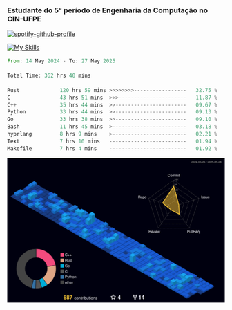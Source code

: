 
### Estudante do 5° período de Engenharia da Computação no CIN-UFPE

[![spotify-github-profile](https://spotify-github-profile.kittinanx.com/api/view?uid=21nggge2ld354asa4l3xoze2q&cover_image=true&theme=novatorem&show_offline=false&background_color=000000&interchange=true&bar_color=53b14f&bar_color_cover=true)](https://github.com/kittinan/spotify-github-profile)


[![My Skills](https://skillicons.dev/icons?i=c,cpp,rust,py,java,neovim&theme=dark)](https://skillicons.dev)

<!--START_SECTION:waka-->

```rust
From: 14 May 2024 - To: 27 May 2025

Total Time: 362 hrs 40 mins

Rust             120 hrs 59 mins >>>>>>>>-----------------   32.75 %
C                43 hrs 51 mins  >>>----------------------   11.87 %
C++              35 hrs 44 mins  >>-----------------------   09.67 %
Python           33 hrs 44 mins  >>-----------------------   09.13 %
Go               33 hrs 38 mins  >>-----------------------   09.10 %
Bash             11 hrs 45 mins  >------------------------   03.18 %
hyprlang         8 hrs 9 mins    >------------------------   02.21 %
Text             7 hrs 10 mins   -------------------------   01.94 %
Makefile         7 hrs 4 mins    -------------------------   01.92 %
```

<!--END_SECTION:waka-->

![](./profile-3d-contrib/profile-night-view.svg)
